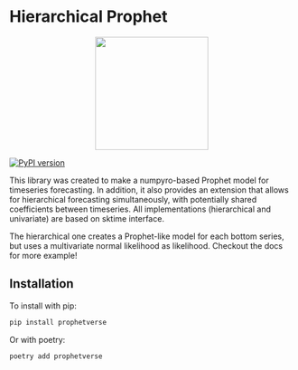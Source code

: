 # Hierarchical Prophet
<p align="center">
<img src="docs/static/logo.webp" width="200">

</p>

[![PyPI version](https://badge.fury.io/py/prophetverse.svg)](https://badge.fury.io/py/prophetverse)

This library was created to make a numpyro-based Prophet model for timeseries forecasting. In addition, it also provides an extension that allows for hierarchical forecasting simultaneously, with potentially shared coefficients between timeseries. All implementations (hierarchical and univariate) are based on sktime interface.

The hierarchical one creates a Prophet-like model for each bottom series, but uses a multivariate normal likelihood as likelihood. Checkout the docs for more example!


## Installation

To install with pip:

```bash
pip install prophetverse
```

Or with poetry:

```bash
poetry add prophetverse
```

